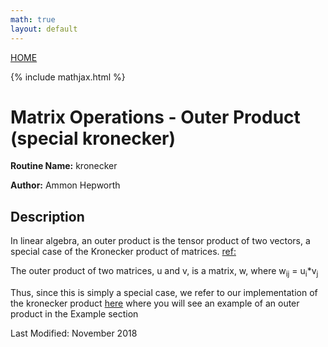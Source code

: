 ```yaml
---
math: true
layout: default
---
```

<a href="https://ammonhepworth.github.io/MATH4610/index">HOME</a>

{% include mathjax.html %}

# Matrix Operations - Outer Product (special kronecker)

**Routine Name:** kronecker

**Author:** Ammon Hepworth


## Description

In linear algebra, an outer product is the tensor product of two vectors, a special case of the Kronecker product of matrices. [ref:](https://en.wikipedia.org/wiki/Outer_product)

The outer product of two matrices, u and v, is a matrix, w, where w<sub>ij</sub> = u<sub>i</sub>\*v<sub>j</sub>

Thus, since this is simply a special case, we refer to our implementation of the kronecker product [here](https://ammonhepworth.github.io/MATH4610/hw3/mOps/manMatKronecker) where you will see an example of an outer product in the Example section


Last Modified: November 2018
